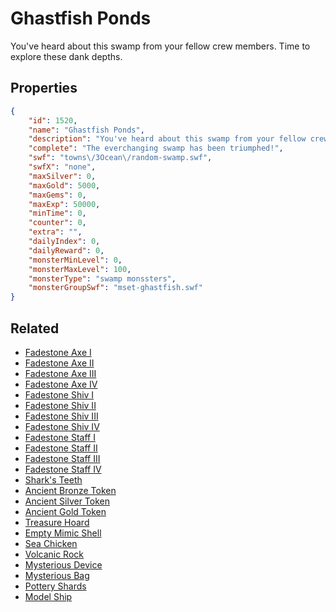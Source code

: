 # Ghastfish Ponds

You've heard about this swamp from your fellow crew members. Time to explore these dank depths.

## Properties

```json
{
    "id": 1520,
    "name": "Ghastfish Ponds",
    "description": "You've heard about this swamp from your fellow crew members. Time to explore these dank depths.",
    "complete": "The everchanging swamp has been triumphed!",
    "swf": "towns\/3Ocean\/random-swamp.swf",
    "swfX": "none",
    "maxSilver": 0,
    "maxGold": 5000,
    "maxGems": 0,
    "maxExp": 50000,
    "minTime": 0,
    "counter": 0,
    "extra": "",
    "dailyIndex": 0,
    "dailyReward": 0,
    "monsterMinLevel": 0,
    "monsterMaxLevel": 100,
    "monsterType": "swamp monssters",
    "monsterGroupSwf": "mset-ghastfish.swf"
}
```

## Related

- [Fadestone Axe I](../items/18124-fadestone-axe-i.md)
- [Fadestone Axe II](../items/18125-fadestone-axe-ii.md)
- [Fadestone Axe III](../items/18126-fadestone-axe-iii.md)
- [Fadestone Axe IV](../items/18127-fadestone-axe-iv.md)
- [Fadestone Shiv I](../items/18128-fadestone-shiv-i.md)
- [Fadestone Shiv II](../items/18129-fadestone-shiv-ii.md)
- [Fadestone Shiv III](../items/18130-fadestone-shiv-iii.md)
- [Fadestone Shiv IV](../items/18131-fadestone-shiv-iv.md)
- [Fadestone Staff I](../items/18132-fadestone-staff-i.md)
- [Fadestone Staff II](../items/18133-fadestone-staff-ii.md)
- [Fadestone Staff III](../items/18134-fadestone-staff-iii.md)
- [Fadestone Staff IV](../items/18135-fadestone-staff-iv.md)
- [Shark's Teeth](../items/18145-shark-s-teeth.md)
- [Ancient Bronze Token](../items/18146-ancient-bronze-token.md)
- [Ancient Silver Token](../items/18147-ancient-silver-token.md)
- [Ancient Gold Token](../items/18148-ancient-gold-token.md)
- [Treasure Hoard](../items/18149-treasure-hoard.md)
- [Empty Mimic Shell](../items/18150-empty-mimic-shell.md)
- [Sea Chicken](../items/18151-sea-chicken.md)
- [Volcanic Rock](../items/18152-volcanic-rock.md)
- [Mysterious Device](../items/18153-mysterious-device.md)
- [Mysterious Bag](../items/18154-mysterious-bag.md)
- [Pottery Shards](../items/18155-pottery-shards.md)
- [Model Ship](../items/18156-model-ship.md)

